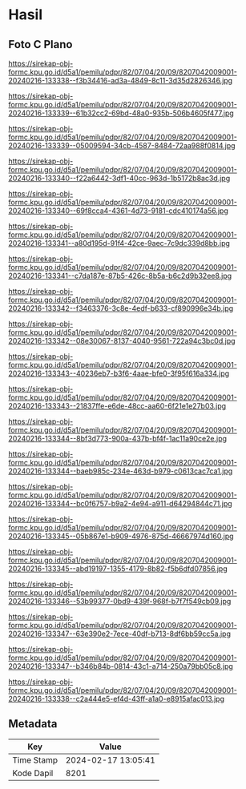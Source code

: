 # Hasil

## Foto C Plano

https://sirekap-obj-formc.kpu.go.id/d5a1/pemilu/pdpr/82/07/04/20/09/8207042009001-20240216-133338--f3b34416-ad3a-4849-8c11-3d35d2826346.jpg

https://sirekap-obj-formc.kpu.go.id/d5a1/pemilu/pdpr/82/07/04/20/09/8207042009001-20240216-133339--61b32cc2-69bd-48a0-935b-506b4605f477.jpg

https://sirekap-obj-formc.kpu.go.id/d5a1/pemilu/pdpr/82/07/04/20/09/8207042009001-20240216-133339--05009594-34cb-4587-8484-72aa988f0814.jpg

https://sirekap-obj-formc.kpu.go.id/d5a1/pemilu/pdpr/82/07/04/20/09/8207042009001-20240216-133340--f22a6442-3df1-40cc-963d-1b5172b8ac3d.jpg

https://sirekap-obj-formc.kpu.go.id/d5a1/pemilu/pdpr/82/07/04/20/09/8207042009001-20240216-133340--69f8cca4-4361-4d73-9181-cdc410174a56.jpg

https://sirekap-obj-formc.kpu.go.id/d5a1/pemilu/pdpr/82/07/04/20/09/8207042009001-20240216-133341--a80d195d-91f4-42ce-9aec-7c9dc339d8bb.jpg

https://sirekap-obj-formc.kpu.go.id/d5a1/pemilu/pdpr/82/07/04/20/09/8207042009001-20240216-133341--c7da187e-87b5-426c-8b5a-b6c2d9b32ee8.jpg

https://sirekap-obj-formc.kpu.go.id/d5a1/pemilu/pdpr/82/07/04/20/09/8207042009001-20240216-133342--f3463376-3c8e-4edf-b633-cf890996e34b.jpg

https://sirekap-obj-formc.kpu.go.id/d5a1/pemilu/pdpr/82/07/04/20/09/8207042009001-20240216-133342--08e30067-8137-4040-9561-722a94c3bc0d.jpg

https://sirekap-obj-formc.kpu.go.id/d5a1/pemilu/pdpr/82/07/04/20/09/8207042009001-20240216-133343--40236eb7-b3f6-4aae-bfe0-3f95f616a334.jpg

https://sirekap-obj-formc.kpu.go.id/d5a1/pemilu/pdpr/82/07/04/20/09/8207042009001-20240216-133343--21837ffe-e6de-48cc-aa60-6f21e1e27b03.jpg

https://sirekap-obj-formc.kpu.go.id/d5a1/pemilu/pdpr/82/07/04/20/09/8207042009001-20240216-133344--8bf3d773-900a-437b-bf4f-1ac11a90ce2e.jpg

https://sirekap-obj-formc.kpu.go.id/d5a1/pemilu/pdpr/82/07/04/20/09/8207042009001-20240216-133344--baeb985c-234e-463d-b979-c0613cac7ca1.jpg

https://sirekap-obj-formc.kpu.go.id/d5a1/pemilu/pdpr/82/07/04/20/09/8207042009001-20240216-133344--bc0f6757-b9a2-4e94-a911-d64294844c71.jpg

https://sirekap-obj-formc.kpu.go.id/d5a1/pemilu/pdpr/82/07/04/20/09/8207042009001-20240216-133345--05b867e1-b909-4976-875d-46667974d160.jpg

https://sirekap-obj-formc.kpu.go.id/d5a1/pemilu/pdpr/82/07/04/20/09/8207042009001-20240216-133345--abd19197-1355-4179-8b82-f5b6dfd07856.jpg

https://sirekap-obj-formc.kpu.go.id/d5a1/pemilu/pdpr/82/07/04/20/09/8207042009001-20240216-133346--53b99377-0bd9-439f-968f-b7f7f549cb09.jpg

https://sirekap-obj-formc.kpu.go.id/d5a1/pemilu/pdpr/82/07/04/20/09/8207042009001-20240216-133347--63e390e2-7ece-40df-b713-8df6bb59cc5a.jpg

https://sirekap-obj-formc.kpu.go.id/d5a1/pemilu/pdpr/82/07/04/20/09/8207042009001-20240216-133347--b346b84b-0814-43c1-a714-250a79bb05c8.jpg

https://sirekap-obj-formc.kpu.go.id/d5a1/pemilu/pdpr/82/07/04/20/09/8207042009001-20240216-133338--c2a444e5-ef4d-43ff-a1a0-e8915afac013.jpg


## Metadata

| Key        | Value               |
| ---------- | ------------------- |
| Time Stamp | 2024-02-17 13:05:41 |
| Kode Dapil | 8201                |




